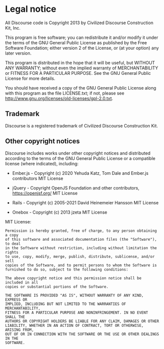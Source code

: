 # Legal notice

All Discourse code is Copyright 2013 by Civilized Discourse Construction Kit, Inc.

This program is free software; you can redistribute it and/or modify
it under the terms of the GNU General Public License as published by
the Free Software Foundation; either version 2 of the License, or (at
your option) any later version.

This program is distributed in the hope that it will be useful, but
WITHOUT ANY WARRANTY; without even the implied warranty of MERCHANTABILITY
or FITNESS FOR A PARTICULAR PURPOSE. See the GNU General Public License
for more details.

You should have received a copy of the GNU General Public License
along with this program as the file LICENSE.txt; if not, please see
http://www.gnu.org/licenses/old-licenses/gpl-2.0.txt.

## Trademark

Discourse is a registered trademark of Civilized Discourse Construction Kit.

## Other copyright notices

Discourse includes works under other copyright notices and distributed
according to the terms of the GNU General Public License or a compatible
license (where indicated), including:

- Ember.js - Copyright (c) 2020 Yehuda Katz, Tom Dale and Ember.js contributors
  MIT License

- jQuery - Copyright OpenJS Foundation and other contributors, https://openjsf.org/
  MIT License

- Rails - Copyright (c) 2005-2021 David Heinemeier Hansson
  MIT License

- Onebox - Copyright (c) 2013 jzeta
  MIT License

MIT License:

```
Permission is hereby granted, free of charge, to any person obtaining a copy
of this software and associated documentation files (the "Software"), to deal
in the Software without restriction, including without limitation the rights
to use, copy, modify, merge, publish, distribute, sublicense, and/or sell
copies of the Software, and to permit persons to whom the Software is
furnished to do so, subject to the following conditions:

The above copyright notice and this permission notice shall be included in all
copies or substantial portions of the Software.

THE SOFTWARE IS PROVIDED "AS IS", WITHOUT WARRANTY OF ANY KIND, EXPRESS OR
IMPLIED, INCLUDING BUT NOT LIMITED TO THE WARRANTIES OF MERCHANTABILITY,
FITNESS FOR A PARTICULAR PURPOSE AND NONINFRINGEMENT. IN NO EVENT SHALL THE
AUTHORS OR COPYRIGHT HOLDERS BE LIABLE FOR ANY CLAIM, DAMAGES OR OTHER
LIABILITY, WHETHER IN AN ACTION OF CONTRACT, TORT OR OTHERWISE, ARISING FROM,
OUT OF OR IN CONNECTION WITH THE SOFTWARE OR THE USE OR OTHER DEALINGS IN THE
SOFTWARE.
```
